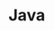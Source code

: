 # Java

<meta property="og:description" content="Object-oriented programming in Java and Android software development">
